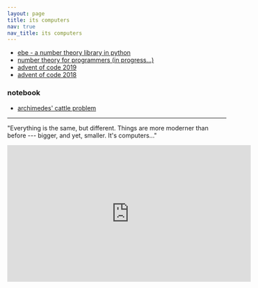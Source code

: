 ```yaml
---
layout: page
title: its computers
nav: true
nav_title: its computers
---
```


- <a href="https://ebe.itscomputers.lol">ebe - a number theory library in python</a>
- <a href="https://number-theory.itscomputers.lol">number theory for programmers (in progress...)</a>
- <a href="https://github.com/itscomputers/advent2019">advent of code 2019</a>
- <a href="https://github.com/itscomputers/advent2018">advent of code 2018</a>

### notebook

- <a href="/archimedes-cattle-problem">archimedes' cattle problem</a>

---

"Everything is the same, but different.  Things are more moderner than
before --- bigger, and yet, smaller.  It's computers..."

<div class="video-container">
  <div class="video">
    <iframe
       src="https://www.youtube.com/embed/Yn5pJtgtRrg"
       width="560"
       height="315"
       frameborder="0"
       allow="accelerometer; autoplay; encrypted-media; gyroscope; picture-in-picture"
       allowfullscreen>
     </iframe>
  </div>
</div>
